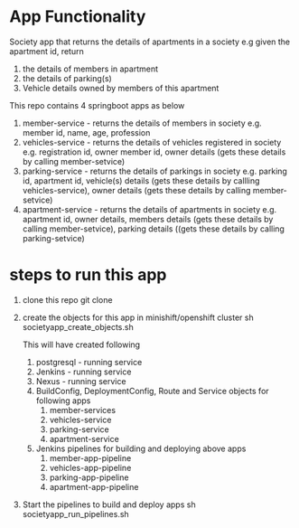 # App Functionality
Society app that returns the details of apartments in a society
   e.g given the apartment id, return 
   1. the details of members in apartment
   2. the details of parking(s)
   3. Vehicle details owned by members of this apartment

This repo contains 4 springboot apps as below
1. member-service - returns the details of members in society e.g. member id, name, age, profession
2. vehicles-service - returns the details of vehicles registered in society e.g. registration id, owner member id, owner details (gets these details by calling member-setvice)
3. parking-service - returns the details of parkings in society e.g. parking id, apartment id, vehicle(s) details (gets these details by callling vehicles-service), owner details  (gets these details by calling member-setvice)
4. apartment-service - returns the details of apartments in society e.g. apartment id, owner details, members details (gets these details by calling member-setvice), parking details ((gets these details by calling parking-setvice)

# steps to run this app
1. clone this repo
   git clone <repo clone URL>

2. create the objects for this app in minishift/openshift cluster
   sh societyapp_create_objects.sh
   
   This will have created following
   1. postgresql - running service
   2. Jenkins - running service
   3. Nexus - running service
   4. BuildConfig, DeploymentConfig, Route and Service objects for following apps
		1. member-services
		2. vehicles-service
		3. parking-service
		4. apartment-service
   5. Jenkins pipelines for building and deploying above apps
        1. member-app-pipeline
		2. vehicles-app-pipeline
		3. parking-app-pipeline
		4. apartment-app-pipeline

3.  Start the pipelines to build and deploy apps
	sh societyapp_run_pipelines.sh
